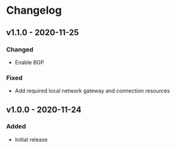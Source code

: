 # Changelog

## v1.1.0 - 2020-11-25

### Changed

- Enable BGP

### Fixed

- Add required local network gateway and connection resources


## v1.0.0 - 2020-11-24

### Added

- Initial release
